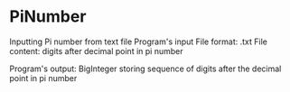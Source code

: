 # PiNumber
Inputting Pi number from text file
Program's input
File format: .txt
File content: digits after decimal point in pi number

Program's output: BigInteger storing sequence of digits after the decimal point in pi number 
